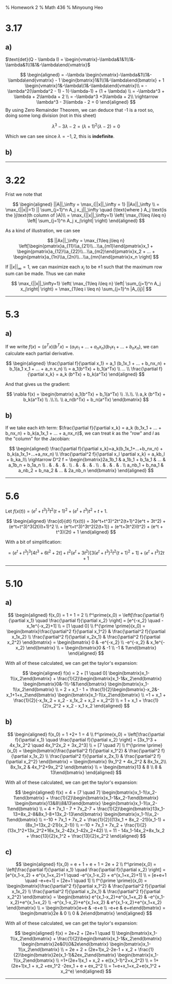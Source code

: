 % Homework 2
% Math 436
% Minyoung Heo

# 3.17

## a)

$\text{det}(Q - \lambda I) = \begin{vmatrix}-\lambda&1&1\\1&-\lambda&1\\1&1&-\lambda\end{vmatrix}$

$$
\begin{aligned}
= -\lambda \begin{vmatrix}-\lambda&1\\1&-\lambda\end{vmatrix} - 1 \begin{bmatrix}1&1\\1&-\lambda\end{bmatrix} + 1 \begin{vmatrix}1&-\lambda\\1&-\lambda\end{vmatrix}\\
= -\lambda^2(\lambda^2 - 1) - 1(-\lambda-1) + (1 + \lambda) \\
= -\lambda^3 + \lambda + 2\lambda + 2 \\
= -\lambda^3 +3\lambda + 2\\
\rightarrow \lambda^3 - 3\lambda - 2 = 0
\end{aligned}
$$
By using Zero Remainder Theorem, we can deduce that -1 is a root so, doing some long division (not in this sheet)

$$
\lambda^3-3\lambda-2 = (\lambda+1)^2(\lambda-2) = 0
$$

Which we can see since $\lambda = -1, 2$, this is **indefinite**.

## b)



---

# 3.22

Frist we note that 

$$
\begin{aligned}
||A||_\infty = \max_{||x||_\infty = 1} ||Ax||_\infty \\
= \max_{||x||=1} || \sum_{j=1}^n A_j x_j||_\infty \quad (\text{where } A_j \text{is the }j\text{th column of }A)\\
= \max_{||x||_\infty=1} \left( \max_{1\leq i\leq n} \left| \sum_{j=1}^n A_j x_j\right| \right) 
\end{aligned}
$$

As a kind of illustration, we can see 

$$
||Ax||_\infty = \max_{1\leq j\leq n} \left[\begin{pmatrix}a_{11}\\a_{21}\\...\\a_{m1}\end{pmatrix}x_1 + \begin{pmatrix}a_{12}\\a_{22}\\...\\a_{m2}\end{pmatrix}x_2 + … + \begin{pmatrix}a_{1n}\\a_{2n}\\...\\a_{mn}\end{pmatrix}x_n \right]
$$

If $||x||_\infty = 1$, we can maximize each $x_j$ to be $\pm 1$ such that the maximum row sum can be made. Thus we can make

$$
\max_{||x||_\infty=1} \left( \max_{1\leq i\leq n} \left| \sum_{j=1}^n A_j x_j\right| \right) = \max_{1\leq i \leq n} \sum_{j=1}^n |A_{ij}|
$$

---

# 5.3

## a)

If we write $f(x) = (a^Tx)(b^Tx) = (a_1x_1 + … + a_nx_n)(b_1x_1 + … + b_nx_n)$, we can calculate each partial derivative. 

$$
\begin{aligned}
\frac{\partial f}{\partial x_1} = a_1 (b_1x_1 + … + b_nx_n) + b_1(a_1 x_1 + … + a_n x_n) \\
= a_1(b^Tx) + b_1(a^Tx) \\
... \\
\frac{\partial f}{\partial x_k} = a_k (b^Tx) + b_k(a^Tx)
\end{aligned}
$$

And that gives us the gradient:

$$
\nabla f(x) = \begin{bmatrix} a_1(b^Tx) + b_1(a^Tx) \\ .\\.\\. \\ a_k (b^Tx) + b_k(a^Tx) \\ .\\.\\. \\ a_n(b^Tx) + b_n(a^Tx) \end{bmatrix}
$$

## b)

If we take each $k$th term: $\frac{\partial f}{\partial x_k} = a_k (b_1x_1 + … + b_nx_n) + b_k(a_1x_1 + … + a_nx_n)$, we can treat $k$ as the "row" and $l$ as the "column" for the Jacobian:

$$
\begin{aligned}
\frac{\partial f}{\partial x_k}=a_k(b_1x_1+...+b_nx_n) + b_k(a_1x_1+...+a_nx_n) \\
\frac{\partial^2 f}{\partial x_l \partial x_k} = a_kb_l + b_ka_l\\
\rightarrow D^2 f = \begin{bmatrix}2a_1b_1 & a_1b_1 + b_1a_1 & … & a_1b_n + b_1a_n \\ 
. & . & . & . \\
. & . & . & . \\
. & . & . & . \\
a_nb_1 + b_na_1 & a_nb_2 + b_na_2 & … & 2a_nb_n \end{bmatrix}
\end{aligned}
$$

---

# 5.6

Let $f(x(t)) = (e^t + t^3)^3t^2(t+1)^2 + (e^t + t^3)t^2 + t + 1$. 

$$
\begin{aligned}
\frac{d}{dt} f(x(t)) = 3(e^t+t^3)^2t^2(t+1)^2(e^t + 3t^2) + (e^t+t^3)^3(2t)(t+1)^2 \\
						+ (e^t+t^3)^3t^2(2(t+1)) + (e^t+3t^2)(t^2) + (e^t + t^3)(2t) + 1
\end{aligned}
$$


With a bit of simplification:

$$
= (e^t+t^3)^3[4t^3 + 6t^2 + 2t ] + t^2(e^t+3t^2)[3(e^t + t^3)^2t^2(t+1)^2 + 1] + (e^t+t^3)2t + 1
$$

---

# 5.10

## a) 

$$
\begin{aligned}
f(x_0) = 1 + 1 = 2 \\
f^\prime(x_0) = \left[\frac{\partial f}{\partial x_1} \quad \frac{\partial f}{\partial x_2} \right] = [e^{-x_2} \quad -x_1e^{-x_2}+1] \\
		= [1 \quad 0] \\
f^{\prime \prime}(x_0) = \begin{bmatrix}\frac{\partial^2 f}{\partial x_1^2} & \frac{\partial^2 f}{\partial x_1x_2} \\ \frac{\partial^2 f}{\partial x_2x_1} & \frac{\partial^2 f}{\partial x_2^2} \end{bmatrix} = \begin{bmatrix} 0 & -e^{-x_2} \\ -e^{-x_2} & x_1e^{-x_2} \end{bmatrix} \\
		= \begin{bmatrix}0 & -1 \\ -1 & 1\end{bmatrix}
\end{aligned}
$$

With all of these calculated, we can get the taylor's expansion:

$$
\begin{aligned}
f(x) = 2 + [1 \quad 0] \begin{bmatrix}x_1-1\\x_2\end{bmatrix} + \frac{1}{2}\begin{bmatrix}x_1-1&x_2\end{bmatrix} \begin{bmatrix}0&-1\\-1&1\end{bmatrix} \begin{bmatrix}x_1-1\\x_2\end{bmatrix}  \\ 
= 2 + x_1 - 1 + \frac{1}{2}\begin{bmatrix}-x_2&-x_1+1+x_2\end{bmatrix} \begin{bmatrix}x_1-1\\x_2\end{bmatrix} \\
=1 + x_1 + \frac{1}{2}(-x_1x_2 + x_2 - x_1x_2 + x_2 + x_2^2) \\
= 1 + x_1 + \frac{1}{2}x_2^2 + x_2 - x_1 x_2
\end{aligned}
$$

## b)

$$
\begin{aligned}
f(x_0) = 1 +2+ 1 = 4 \\
f^\prime(x_0) = \left[\frac{\partial f}{\partial x_1} \quad \frac{\partial f}{\partial x_2} \right] = [3x_1^3 + 4x_1x_2^2 \quad 4x_1^2x_2 + 3x_2^3] \\
		= [7 \quad 7] \\
f^{\prime \prime}(x_0) = \begin{bmatrix}\frac{\partial^2 f}{\partial x_1^2} & \frac{\partial^2 f}{\partial x_1x_2} \\ \frac{\partial^2 f}{\partial x_2x_1} & \frac{\partial^2 f}{\partial x_2^2} \end{bmatrix} = \begin{bmatrix} 9x_1^2 + 4x_2^2 & 8x_1x_2\\ 8x_1x_2 & 4x_1^2+9x_2^2 \end{bmatrix} \\
		= \begin{bmatrix}13 & 8 \\ 8 & 13\end{bmatrix}
\end{aligned}
$$

With all of these calculated, we can get the taylor's expansion:

$$
\begin{aligned}
f(x) = 4 + [7 \quad 7] \begin{bmatrix}x_1-1\\x_2-1\end{bmatrix} + \frac{1}{2}\begin{bmatrix}x_1-1&x_2-1\end{bmatrix} \begin{bmatrix}13&8\\8&13\end{bmatrix} \begin{bmatrix}x_1-1\\x_2-1\end{bmatrix}  \\ 
= 4 + 7x_1 - 7 + 7x_2-7 + \frac{1}{2}\begin{bmatrix}13x_1-13+8x_2-8&8x_1-8+13x_2-13\end{bmatrix} \begin{bmatrix}x_1-1\\x_2-1\end{bmatrix} \\
=-10 + 7x_1 + 7x_2 + \frac{1}{2}((13x_1 + 8x_2 -21)(x_1-1) + (8x_1+13x_2-21)(x_2-1)) \\
=-10 + 7x_1 + 7x_2 + \frac{1}{2}(13x_1^2+13x_2^2+16x_1x_2-42x_1-42x_2+42) \\
= 11 - 14x_1-14x_2+8x_1x_2 + \frac{13}{2}x_1^2 + \frac{13}{2}x_2^2
\end{aligned}
$$

## c)

$$
\begin{aligned}
f(x_0) = e + 1 + e + 1 = 2e + 2 \\
f^\prime(x_0) = \left[\frac{\partial f}{\partial x_1} \quad \frac{\partial f}{\partial x_2} \right] = [e^{x_1-x_2} + e^{x_1+x_2}+1 \quad -e^{x_1-x_2} + e^{x_1+x_2}+1] \\
		= [e+e+1 \quad -e+e+1] = [2e+1 \quad 1] \\
f^{\prime \prime}(x_0) = \begin{bmatrix}\frac{\partial^2 f}{\partial x_1^2} & \frac{\partial^2 f}{\partial x_1x_2} \\ \frac{\partial^2 f}{\partial x_2x_1} & \frac{\partial^2 f}{\partial x_2^2} \end{bmatrix} = \begin{bmatrix} e^{x_1-x_2}+e^{x_1+x_2} & -e^{x_1-x_2}+e^{x_1+x_2} \\ -e^{x_1-x_2}+e^{x_1+x_2} & e^{x_1-x_2}+e^{x_1+x_2} \end{bmatrix} \\
		= \begin{bmatrix}e+e & -e+e \\ -e+e & e+e\end{bmatrix} = \begin{bmatrix}2e & 0 \\ 0 & 2e\end{bmatrix}
\end{aligned}
$$

With all of these calculated, we can get the taylor's expansion:

$$
\begin{aligned}
f(x) = 2e+2 + [2e+1 \quad 1] \begin{bmatrix}x_1-1\\x_2\end{bmatrix} + \frac{1}{2}\begin{bmatrix}x_1-1&x_2\end{bmatrix} \begin{bmatrix}2e&0\\0&2e\end{bmatrix} \begin{bmatrix}x_1-1\\x_2\end{bmatrix}  \\ 
= 2e + 2 + (2e+1)x_2-2e-1 + x_2 + \frac{1}{2}\begin{bmatrix}2e(x_1-1)&2ex_2\end{bmatrix} \begin{bmatrix}x_1-1\\x_2\end{bmatrix} \\
=1+(2e+1)x_1 + x_2 + e((x_1-1)^2+x_2^2) \\
= 1+(2e+1)x_1 + x_2 +ex_1^2 -2ex_1 + e + ex_2^2 \\
= 1+e+x_1+x_2+e(x_1^2 + x_2^e)
\end{aligned}
$$



---
